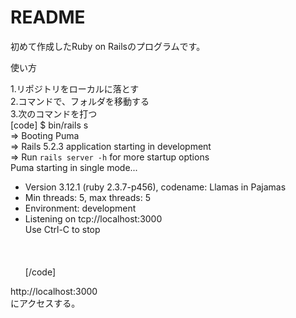 # README

初めて作成したRuby on Railsのプログラムです。

使い方

1.リポジトリをローカルに落とす<br>
2.コマンドで、フォルダを移動する<br>
3.次のコマンドを打つ<br>
[code]
 $ bin/rails s<br>
 => Booting Puma<br>
 => Rails 5.2.3 application starting in development <br>
 => Run `rails server -h` for more startup options<br>
 Puma starting in single mode...<br>
 * Version 3.12.1 (ruby 2.3.7-p456), codename: Llamas in Pajamas<br>
 * Min threads: 5, max threads: 5<br>
 * Environment: development<br>
 * Listening on tcp://localhost:3000<br>
 Use Ctrl-C to stop<br><br><br><br>
[/code]

http://localhost:3000<br>
にアクセスする。
